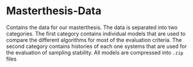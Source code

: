 # Masterthesis-Data

Contains the data for our masterthesis. The data is separated into two categories. The first category contains individual models that are used to compare the different algorithms for most of the evaluation criteria. The second category contains histories of each one systems that are used for the evaluation of sampling stability. All models are compressed into `.zip` files
